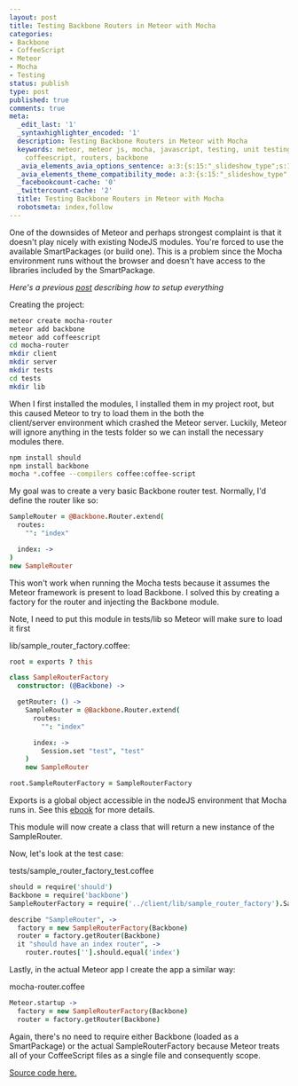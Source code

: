 ```yaml
---
layout: post
title: Testing Backbone Routers in Meteor with Mocha
categories:
- Backbone
- CoffeeScript
- Meteor
- Mocha
- Testing
status: publish
type: post
published: true
comments: true
meta:
  _edit_last: '1'
  _syntaxhighlighter_encoded: '1'
  description: Testing Backbone Routers in Meteor with Mocha
  keywords: meteor, meteor js, mocha, javascript, testing, unit testing, bdd, tdd,
    coffeescript, routers, backbone
  _avia_elements_avia_options_sentence: a:3:{s:15:"_slideshow_type";s:11:"fade_slider";s:19:"_slideshow_autoplay";s:5:"false";s:19:"_slideshow_duration";s:1:"5";}
  _avia_elements_theme_compatibility_mode: a:3:{s:15:"_slideshow_type";s:11:"fade_slider";s:19:"_slideshow_autoplay";s:5:"false";s:19:"_slideshow_duration";s:1:"5";}
  _facebookcount-cache: '0'
  _twittercount-cache: '2'
  title: Testing Backbone Routers in Meteor with Mocha
  robotsmeta: index,follow
---
```

One of the downsides of Meteor and perhaps strongest complaint is that it doesn't play nicely with existing NodeJS modules. You're forced to use the available SmartPackages (or build one). This is a problem since the Mocha environment runs without the browser and doesn't have access to the libraries included by the SmartPackage.

<!--more-->

<em>Here's a previous <a title="Testing with Meteor, CoffeeScript and Mocha" href="http://www.skalb.com/2012/08/19/testing-with-meteor-coffeescript-and-mocha/">post</a> describing how to setup everything</em>

Creating the project:

``` bash
meteor create mocha-router
meteor add backbone
meteor add coffeescript
cd mocha-router
mkdir client
mkdir server
mkdir tests
cd tests
mkdir lib
```

When I first installed the modules, I installed them in my project root, but this caused Meteor to try to load them in the both the client/server environment which crashed the Meteor server. Luckily, Meteor will ignore anything in the tests folder so we can install the necessary modules there.

``` bash
npm install should
npm install backbone
mocha *.coffee --compilers coffee:coffee-script
```

My goal was to create a very basic Backbone router test. Normally, I'd define the router like so:

``` coffeescript
SampleRouter = @Backbone.Router.extend(
  routes:
    "": "index"

  index: ->
)
new SampleRouter
```

This won't work when running the Mocha tests because it assumes the Meteor framework is present to load Backbone. I solved this by creating a factory for the router and injecting the Backbone module.

Note, I need to put this module in tests/lib so Meteor will make sure to load it first

lib/sample_router_factory.coffee:
``` coffeescript
root = exports ? this

class SampleRouterFactory
  constructor: (@Backbone) ->

  getRouter: () ->
    SampleRouter = @Backbone.Router.extend(
      routes:
        "": "index"

      index: ->
        Session.set "test", "test"
    )
    new SampleRouter

root.SampleRouterFactory = SampleRouterFactory
```

Exports is a global object accessible in the nodeJS environment that Mocha runs in. See this <a href="http://visionmedia.github.com/masteringnode/book.html">ebook</a> for more details.

This module will now create a class that will return a new instance of the SampleRouter.

Now, let's look at the test case:

tests/sample_router_factory_test.coffee
``` coffeescript
should = require('should')
Backbone = require('backbone')
SampleRouterFactory = require('../client/lib/sample_router_factory').SampleRouterFactory

describe "SampleRouter", ->
  factory = new SampleRouterFactory(Backbone)
  router = factory.getRouter(Backbone)
  it "should have an index router", ->
    router.routes[''].should.equal('index')
```

Lastly, in the actual Meteor app I create the app a similar way:

mocha-router.coffee
``` coffeescript
Meteor.startup -> 
  factory = new SampleRouterFactory(Backbone)
  router = factory.getRouter(Backbone)
```

Again, there's no need to require either Backbone (loaded as a SmartPackage) or the actual SampleRouterFactory because Meteor treats all of your CoffeeScript files as a single file and consequently scope.

<a href="https://github.com/skalb/meteor-examples/tree/master/mocha-router">Source code here.</a>
